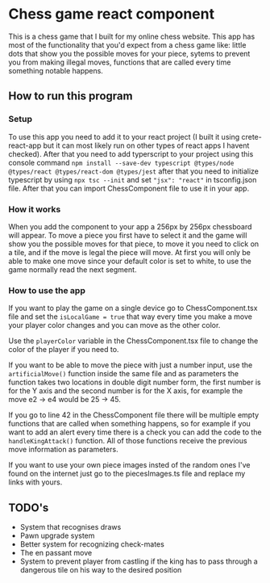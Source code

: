 # Chess game react component
This is a chess game that I built for my online chess website. This app has most of the functionality that you'd expect from a chess game like: little dots that show you the possible moves for your piece, sytems to prevent you from making illegal moves, functions that are called every time something notable happens.

## How to run this program
### Setup
To use this app you need to add it to your react project (I built it using crete-react-app but it can most likely run on other types of react apps I havent checked). After that you need to add typerscript to your project using this console command `npm install --save-dev typescript @types/node @types/react @types/react-dom @types/jest` after that you need to initialize typescript by using `npx tsc --init` and set `"jsx": "react"` in tsconfig.json file. After that you can import ChessComponent file to use it in your app.
### How it works
When you add the component to your app a 256px by 256px chessboard will appear. To move a piece you first have to select it and the game will show you the possible moves for that piece, to move it you need to click on a tile, and if the move is legal the piece will move. At first you will only be able to make one move since your default color is set to white, to use the game normally read the next segment.
### How to use the app
If you want to play the game on a single device go to ChessComponent.tsx file and set the `isLocalGame = true` that way every time you make a move your player color changes and you can move as the other color.

 Use the `playerColor` variable in the ChessComponent.tsx file to change the color of the player if you need to.
 
 If you want to be able to move the piece with just a number input, use the `artificialMove()` function inside the same file and as parameters the function takes two locations in double digit number form, the first number is for the Y axis and the second number is for the X axis, for example the move e2 -> e4 would be 25 -> 45.
 
 If you go to line 42 in the ChessComponent file there will be multiple empty functions that are called when something happens, so for example if you want to add an alert every time there is a check you can add the code to the `handleKingAttack()` function. All of those functions receive the previous move information as parameters.
 
 If you want to use your own piece images insted of the random ones I've found on the internet just go to the piecesImages.ts file and replace my links with yours.
## TODO's
- System that recognises draws
- Pawn upgrade system
- Better system for recognizing check-mates
- The en passant move
- System to prevent player from castling if the king has to pass through a dangerous tile on his way to the desired position
